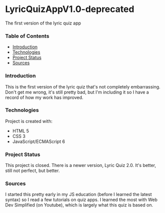 # LyricQuizAppV1.0-deprecated
 The first version of the lyric quiz app
 

### Table of Contents
* [Introduction](#introduction)
* [Technologies](#technologies)
* [Project Status](#project-status)
* [Sources](#sources)
 
 
### Introduction
This is the first version of the lyric quiz that's not completely embarrassing. Don't get me wrong, it's still pretty bad, but I'm including it so I have a record of how my work has improved.


### Technologies
Project is created with:
* HTML 5
* CSS 3
* JavaScript/ECMAScript 6


### Project Status
This project is closed. There is a newer version, Lyric Quiz 2.0. It's better, still not perfect, but better.

### Sources
I started this pretty early in my JS education (before I learned the latest syntax) so I read a few tutorials on quiz apps. I learned the most with Web Dev Simplified (on Youtube), which is largely what this quiz is based on.

